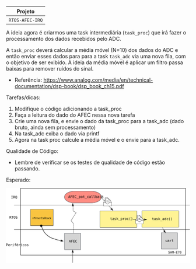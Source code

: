 | Projeto |
| ------| 
| `RTOS-AFEC-IRQ`|    

A ideia agora é criarmos uma task intermediária (`task_proc`) que irá fazer o processamento dos dados recebidos pelo ADC. 

A `task_proc` deverá calcular a média móvel (N=10) dos dados do ADC e então enviar esses dados para para a task `task_adc` via uma nova fila, com o objetivo de ser exibido. A ideia da média móvel é aplicar um filtro passa baixas para remover ruídos do sinal.

- Referência: https://www.analog.com/media/en/technical-documentation/dsp-book/dsp_book_ch15.pdf

Tarefas/dicas:

1. Modifique o código adicionando a task_proc
1. Faça a leitura do dado do AFEC nessa nova tarefa 
1. Crie uma nova fila, e envie o dado da task_proc para a task_adc (dado bruto, ainda sem processamento)
1. Na task_adc exiba o dado via printf
1. Agora na task proc calcule a média móvel e o envie para a task_adc.

Qualidade de Código:

- Lembre de verificar se os testes de qualidade de código estão passando.

Esperado:

![](https://raw.githubusercontent.com/Insper/ComputacaoEmbarcada/master/docs-src/navigation/Labs/Lab_RTOS/imgs/diagrama2.svg)
